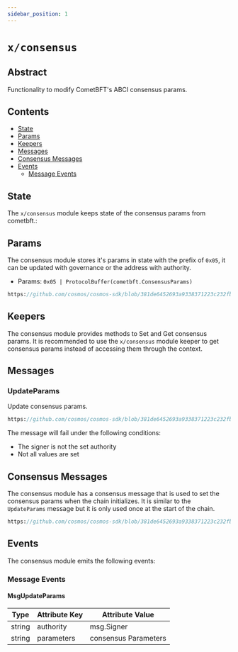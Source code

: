 ```yaml
---
sidebar_position: 1
---
```


# `x/consensus`

## Abstract 

Functionality to modify CometBFT's ABCI consensus params.

## Contents

* [State](#state)
* [Params](#params)
* [Keepers](#keepers)
* [Messages](#messages)
* [Consensus Messages](#consensus-messages)
* [Events](#events)
    * [Message Events](#message-events)


## State

The `x/consensus` module keeps state of the consensus params from cometbft.:

## Params

The consensus module stores it's params in state with the prefix of `0x05`,
it can be updated with governance or the address with authority.

* Params: `0x05 | ProtocolBuffer(cometbft.ConsensusParams)`

```protobuf reference
https://github.com/cosmos/cosmos-sdk/blob/381de6452693a9338371223c232fba0c42773a4b/proto/cosmos/consensus/v1/consensus.proto#L11-L18
```

## Keepers

The consensus module provides methods to Set and Get consensus params. It is recommended to use the `x/consensus` module keeper to get consensus params instead of accessing them through the context.

## Messages

### UpdateParams

Update consensus params.

```protobuf reference
https://github.com/cosmos/cosmos-sdk/blob/381de6452693a9338371223c232fba0c42773a4b/proto/cosmos/consensus/v1/tx.proto#L12-L47
```

The message will fail under the following conditions:

* The signer is not the set authority 
* Not all values are set

## Consensus Messages

The consensus module has a consensus message that is used to set the consensus params when the chain initializes. It is similar to the `UpdateParams` message but it is only used once at the start of the chain.

```protobuf reference
https://github.com/cosmos/cosmos-sdk/blob/381de6452693a9338371223c232fba0c42773a4b/proto/cosmos/consensus/v1/consensus.proto#L9-L24
```

## Events

The consensus module emits the following events:

### Message Events

#### MsgUpdateParams

| Type   | Attribute Key | Attribute Value     |
|--------|---------------|---------------------|
| string | authority     | msg.Signer          |
| string | parameters    | consensus Parameters |
